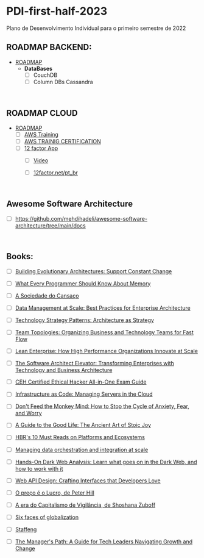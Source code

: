 # PDI-first-half-2023
Plano de Desenvolvimento Individual para o primeiro semestre de 2022


## ROADMAP BACKEND:
- [ROADMAP](https://roadmap.sh/backend)
  -   **DataBases**
      - [ ] CouchDB
      - [ ] Column DBs Cassandra

<br>

## ROADMAP CLOUD
- [ROADMAP](https://roadmap.sh/devops)
  - [ ] [AWS Training](https://digitalcloud.training/aws-sysops-administrator-associate-free-practice-exam-questions/)   
  - [ ] [AWS TRAINIG CERTIFICATION](aws.training/Certification)
  - [ ] [12 factor App](https://12factor.net/pt_br/)
    - [ ] [Video](https://www.youtube.com/watch?v=gpJgtED36U4&list)
    - [ ] [12factor.net/pt_br](https://12factor.net/pt_br/)


<br>

## Awesome Software Architecture
- [ ] https://github.com/mehdihadeli/awesome-software-architecture/tree/main/docs

<br>

## Books:
- [ ] [Building Evolutionary Architectures: Support Constant Change](https://lnkd.in/gNjDC7mT)
- [ ] [What Every Programmer Should Know About Memory](https://lnkd.in/g5bhtRZG)
- [ ] [A Sociedade do Cansaço](https://lnkd.in/ggvpRwAm)
- [ ] [Data Management at Scale: Best Practices for Enterprise Architecture](https://lnkd.in/gt_8KxeA)
- [ ] [Technology Strategy Patterns: Architecture as Strategy](https://lnkd.in/gt66UyuN)
- [ ] [Team Topologies: Organizing Business and Technology Teams for Fast Flow](https://lnkd.in/gaBEnk9g)
- [ ] [Lean Enterprise: How High Performance Organizations Innovate at Scale](https://lnkd.in/gitV2YfB)
- [ ] [The Software Architect Elevator: Transforming Enterprises with Technology and Business Architecture](https://lnkd.in/g6gqugCQ)
- [ ] [CEH Certified Ethical Hacker All-in-One Exam Guide](https://lnkd.in/gdEGKq9s)
- [ ] [Infrastructure as Code: Managing Servers in the Cloud](https://lnkd.in/gExH8i-6)
- [ ] [Don't Feed the Monkey Mind: How to Stop the Cycle of Anxiety, Fear, and Worry](https://lnkd.in/guxq_qbp)
- [ ] [A Guide to the Good Life: The Ancient Art of Stoic Joy](https://lnkd.in/gwjjiKMF)
- [ ] [HBR's 10 Must Reads on Platforms and Ecosystems](https://lnkd.in/g-cb545G)
- [ ] [Managing data orchestration and integration at scale](https://lnkd.in/gBfkg_ra)
- [ ] [Hands-On Dark Web Analysis: Learn what goes on in the Dark Web, and how to work with it](https://lnkd.in/gMWJ5UX8)
- [ ] [Web API Design: Crafting Interfaces that Developers Love](https://lnkd.in/gcCaYi5W)
- [ ] [O preço é o Lucro, de Peter Hill]()
- [ ] [A era do Capitalismo de Vigilância, de Shoshana Zuboff]()
- [ ] [Six faces of globalization]()
- [ ] [Staffeng](https://staffeng.com/book)
- [ ] [The Manager's Path: A Guide for Tech Leaders Navigating Growth and Change]()

